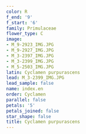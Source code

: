 ```yaml
---
color: R
f_end: '9'
f_start: '6'
family: Primulaceae
flower_type: C
image:
- M_9-2923_IMG.JPG
- M_9-2927_IMG.JPG
- M_3-2397_IMG.JPG
- M_3-2399_IMG.JPG
- M_5-2503_IMG.JPG
latin: Cyclamen purpurascens
lead: M_3-2399_IMG.JPG
lead_sample: false
name: index.en
order: Cyclamen
parallel: false
petals: '5'
petals_joined: false
star_shape: false
title: Cyclamen purpurascens
---
```

